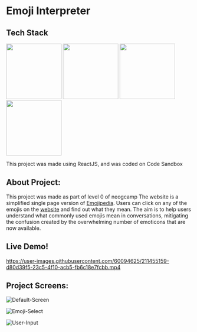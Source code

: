 # Emoji Interpreter

## Tech Stack

<p float="left">
<img src = "https://upload.wikimedia.org/wikipedia/commons/thumb/6/61/HTML5_logo_and_wordmark.svg/768px-HTML5_logo_and_wordmark.svg.png?20170517184425" height="150">

<img src = "https://upload.wikimedia.org/wikipedia/commons/thumb/3/3d/CSS.3.svg/642px-CSS.3.svg.png?20160504153216" height="150">

<img src = "https://upload.wikimedia.org/wikipedia/commons/thumb/b/ba/Javascript_badge.svg/219px-Javascript_badge.svg.png?20160504163251" height="150">

<img src = "https://upload.wikimedia.org/wikipedia/commons/thumb/a/a7/React-icon.svg/768px-React-icon.svg.png?20220125121207" height="150">
</p>

<p>This project was made using ReactJS, and was coded on Code Sandbox</p>

## About Project:
This project was made as part of level 0 of neogcamp
The website is a simplified single page version of [Emojipedia](https://emojipedia.org). Users can click on any of the emojis on the [website](https://wro0hr.csb.app/) and find out what they mean. The aim is to help users understand what commonly used emojis mean in conversations, mitigating the confusion created by the overwhelming number of emoticons that are now available.

## Live Demo!


https://user-images.githubusercontent.com/60094625/211455159-d80d39f5-23c5-4f10-acb5-fb6c18e7fcbb.mp4


## Project Screens:

![Default-Screen](https://user-images.githubusercontent.com/60094625/211453879-45aa5f35-9886-42cc-9aee-6015cee6d69e.PNG)

![Emoji-Select](https://user-images.githubusercontent.com/60094625/211454086-fad26b17-d3e0-4042-a16d-012a43790efc.PNG)

![User-Input](https://user-images.githubusercontent.com/60094625/211454379-91d1c0dd-e04d-4ea8-9041-a64071322d71.PNG)
